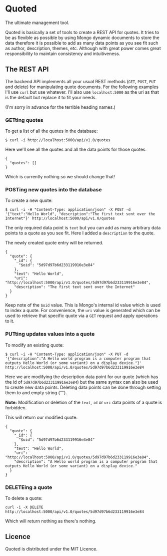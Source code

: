 # Quoted

The ultimate management tool.

Quoted is basically a set of tools to create a REST API for quotes. It tries to be as flexible as possible by using Mongo dynamic documents to store the data therefore it is possible to add as many data points as you see fit such as author, description, themes, etc. Although with great power comes great responsibility to maintain consistency and intuitiveness.

## The REST API

The backend API implements all your usual REST methods (`GET`, `POST`, `PUT` and delete) for manipulating quote documents. For the following examples I'll use `curl` but use whatever. I'll also use `localhost:5000` as the uri as that is the default but replace it to fit your needs.

(I'm sorry in advance for the terrible heading names.)

### GETting quotes

To get a list of all the quotes in the database:

`$ curl -i http://localhost:5000/api/v1.0/quotes`

Here we'll see all the quotes and all the data points for those quotes.

```
{
  "quotes": []
}
```

Which is currently nothing so we should change that!

### POSTing new quotes into the database

To create a new quote:

`$ curl -i -H "Content-Type: application/json" -X POST -d '{"text":"Hello World", "description":"The first text sent over the Internet"}' http://localhost:5000/api/v1.0/quotes`

The only required data point is `text` but you can add as many arbitrary data points to a quote as you see fit. Here I added a `description` to the quote.

The newly created quote entry will be returned.

```
{
  "quote": {
    "_id": {
      "$oid": "5d97d97b6d233119916e3e84"
    },
    "text": "Hello World",
    "uri": "http://localhost:5000/api/v1.0/quotes/5d97d97b6d233119916e3e84",
    "description": "The first text sent over the Internet"
  }
}
```

Keep note of the `$oid` value. This is Mongo's internal id value which is used to index a quote. For convenience, the `uri` value is generated which can be used to retrieve that specific quote via a `GET` request and apply operations to it.

### PUTting updates values into a quote

To modify an existing quote:

`$ curl -i -H "Content-Type: application/json" -X PUT -d '{"description":"A Hello world program is a computer program that outputs Hello World (or some variant) on a display device."}' http://localhost:5000/api/v1.0/quotes/5d97d97b6d233119916e3e84`

Here we are modifying the description data point for our quote (which has the id of `5d97d97b6d233119916e3e84`) but the same syntax can also be used to create new data points. Deleting data points can be done through setting them to and empty string ("").

**Note:** Modification or deletion of the `text`, `id` or `uri` data points of a quote is forbidden.

This will return our modified quote:

```
{
  "quote": {
    "_id": {
      "$oid": "5d97d97b6d233119916e3e84"
    },
    "text": "Hello World",
    "uri": "http://localhost:5000/api/v1.0/quotes/5d97d97b6d233119916e3e84",
    "description": "A Hello world program is a computer program that outputs Hello World (or some variant) on a display device."
  }
}
```

### DELETEing a quote

To delete a quote:

`curl -i -X DELETE http://localhost:5000/api/v1.0/quotes/5d97d97b6d233119916e3e84`

Which will return nothing as there's nothing.

## Licence

Quoted is distributed under the MIT Licence.
